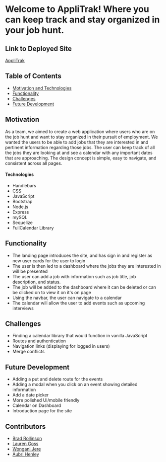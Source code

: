 # Welcome to AppliTrak! Where you can keep track and stay organized in your job hunt.

## Link to Deployed Site

[AppliTrak](https://immense-eyrie-11789.herokuapp.com/login)

## Table of Contents
  * [Motivation and Technologies](#motivation)
  * [Functionality](#functionality)
  * [Challenges](#challenges)
  * [Future Development](#futuredevelopment)

## Motivation

As a team, we aimed to create a web application where users who are on the job hunt and want to stay organized in their pursuit of employment. We wanted the users to be able to add jobs that they are interested in and pertinent information regarding those jobs. The user can keep track of all the jobs they are looking at and see a calendar with any important dates that are approaching. The design concept is simple, easy to navigate, and consistent across all pages.

#### Technologies
* Handlebars
* CSS 
* JavaScript
* Bootstrap
* Node.js
* Express
* mySQL
* Sequelize
* FullCalendar Library

## Functionality

* The landing page introduces the site, and has sign in and register as new user cards for the user to login
* The user is then led to a dashboard where the jobs they are interested in will be presented 
* The user can add a job with information such as job title, job description, and status.
* The job will be added to the dashboard where it can be deleted or can be clicked on to view it on it's on page
* Using the navbar, the user can navigate to a calendar
* The calendar will allow the user to add events such as upcoming interviews 

## Challenges

* Finding a calendar library that would function in vanilla JavaScript
* Routes and authentication
* Navigation links (displaying for logged in users)
* Merge conflicts

## Future Development
* Adding a put and delete route for the events
* Adding a modal when you click on an event showing detailed information
* Add a date picker
* More polished UI/mobile friendly
* Calendar on Dashboard
* Introduction page for the site

## Contributors

* [Brad Rollinson](https://github.com/likearollinson)
* [Lauren Goss](https://github.com/laurenlgoss)
* [Wongani Jere](https://github.com/JayPushCode)
* [Aubri Henley](https://github.com/aubrihenley)
